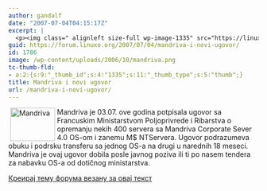 ```yaml
---
author: gandalf
date: "2007-07-04T04:15:17Z"
excerpt: |
  <p><img class=" alignleft size-full wp-image-1335" src="https://linuxo.org/wp-content/uploads/2006/10/mandriva.png" alt="Mandriva" title="Mandriva" hspace="4" width="90" height="67" align="left" />Mandriva je 03.07. ove godina potpisala ugovor sa Francuskim Ministarstvom Poljoprivrede i Ribarstva o opremanju nekih 400 servera sa Mandriva Corporate Sever 4.0 OS-om i zanemu M$ NTServera. Ugovor podrazumeva obuku i podrsku transferu sa jednog OS-a na drugi u narednih 18 meseci. Mandriva je ovaj ugovor dobila posle javnog poziva ili ti po nasem tendera za nabavku OS-a od dotičnog ministarstva. <img class=" size-full wp-image-1223" src="https://linuxo.org/wp-content/uploads/2006/07/smiley-cool.gif" border="0" alt="Cool" title="Cool" width="0" height="0" /> </p>
guid: https://forum.linuxo.org/2007/07/04/mandriva-i-novi-ugovor/
id: 1786
image: /wp-content/uploads/2006/10/mandriva.png
tc-thumb-fld:
- a:2:{s:9:"_thumb_id";s:4:"1335";s:11:"_thumb_type";s:5:"thumb";}
title: Mandriva i novi ugovor
url: /mandriva-i-novi-ugovor/
---
```

<img class=" alignleft size-full wp-image-1335" src="https://linuxo.org/wp-content/uploads/2006/10/mandriva.png" alt="Mandriva" title="Mandriva" hspace="4" width="90" height="67" align="left" />Mandriva je 03.07. ove godina potpisala ugovor sa Francuskim Ministarstvom Poljoprivrede i Ribarstva o opremanju nekih 400 servera sa Mandriva Corporate Sever 4.0 OS-om i zanemu M$ NTServera. Ugovor podrazumeva obuku i podrsku transferu sa jednog OS-a na drugi u narednih 18 meseci. Mandriva je ovaj ugovor dobila posle javnog poziva ili ti po nasem tendera za nabavku OS-a od dotičnog ministarstva.<img class=" size-full wp-image-1223" src="https://linuxo.org/wp-content/uploads/2006/07/smiley-cool.gif" border="0" alt="Cool" title="Cool" width="0" height="0" /> 

<!--break-->

[Креирај тему форума везану за овај текст](https://linuxo.org/nova-tema-na-forumu/?se_pid=1786)
